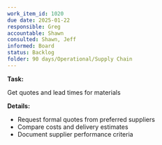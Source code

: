 ```yaml
---
work_item_id: 1020
due date: 2025-01-22
responsible: Greg
accountable: Shawn
consulted: Shawn, Jeff
informed: Board
status: Backlog
folder: 90 days/Operational/Supply Chain
---
```


**Task:**

Get quotes and lead times for materials

**Details:**

- Request formal quotes from preferred suppliers
- Compare costs and delivery estimates
- Document supplier performance criteria
